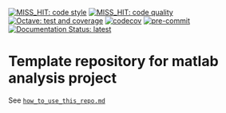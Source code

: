 <!--
When you have set up your repo you may need to change those badges
-->

[![MISS_HIT: code style](https://github.com/Remi-Gau/template_matlab_analysis/actions/workflows/miss_hit_code_style.yml/badge.svg?branch=main)](https://github.com/Remi-Gau/template_matlab_analysis/actions/workflows/miss_hit_code_style.yml)
[![MISS_HIT: code quality](https://github.com/Remi-Gau/template_matlab_analysis/actions/workflows/miss_hit_code_quality.yml/badge.svg?branch=main)](https://github.com/Remi-Gau/template_matlab_analysis/actions/workflows/miss_hit_code_quality.yml)
[![Octave: test and coverage](https://github.com/Remi-Gau/template_matlab_analysis/actions/workflows/octave_test_and_coverage.yml/badge.svg?branch=main)](https://github.com/Remi-Gau/template_matlab_analysis/actions/workflows/octave_test_and_coverage.yml)
[![codecov](https://codecov.io/gh/Remi-Gau/template_matlab_analysis/branch/master/graph/badge.svg?token=aFXb7WSAsm)](https://codecov.io/gh/Remi-Gau/template_matlab_analysis)
[![pre-commit](https://img.shields.io/badge/pre--commit-enabled-brightgreen?logo=pre-commit&logoColor=white)](https://github.com/pre-commit/pre-commit)
[![Documentation Status: latest](https://readthedocs.org/projects/template_matlab_analysis/badge/?version=latest)](https://template_matlab_analysis.readthedocs.io/en/stable/?badge=latest)

<!-- TODO add matlab tests badge -->
<!-- TODO why badges show "no status"? -->

# Template repository for matlab analysis project

See [`how_to_use_this_repo.md`](how_to_use_this_repo.md)
